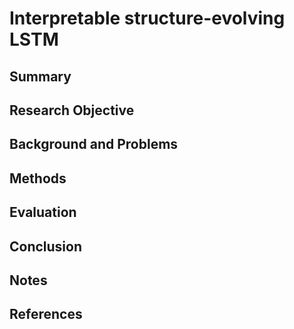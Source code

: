 # Interpretable structure-evolving LSTM
## Summary

## Research Objective

## Background and Problems

## Methods

## Evaluation

## Conclusion

## Notes

## References
<!--stackedit_data:
eyJoaXN0b3J5IjpbMzUwMjE4MDcxXX0=
-->